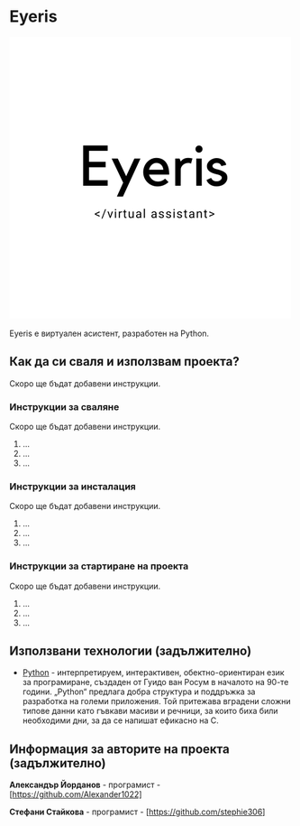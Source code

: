 # Eyeris

![Eyeris Logo](https://github.com/Alexander1022/Eyeris/blob/master/Eyeris0.png)


Eyeris е виртуален асистент, разработен на Python.

## Как да си сваля и използвам проекта? 

Скоро ще бъдат добавени инструкции.

### Инструкции за сваляне

Скоро ще бъдат добавени инструкции.

1) ...
2) ...
3) ...

### Инструкции за инсталация

Скоро ще бъдат добавени инструкции.

1) ...
2) ...
3) ...

### Инструкции за стартиране на проекта

Скоро ще бъдат добавени инструкции.

1) ...
2) ...
3) ...

## Използвани технологии (задължително)

* [Python](https://www.python.org/) - интерпретируем, интерактивен, обектно-ориентиран език за програмиране, създаден от Гуидо ван Росум в началото на 90-те години. „Python“ предлага добра структура и поддръжка за разработка на големи приложения. Той притежава вградени сложни типове данни като гъвкави масиви и речници, за които биха били необходими дни, за да се напишат ефикасно на C.

## Информация за авторите на проекта (задължително)

 **Александър Йорданов** - програмист - [https://github.com/Alexander1022]
 
 **Стефани Стайкова** - програмист - [https://github.com/stephie306]
